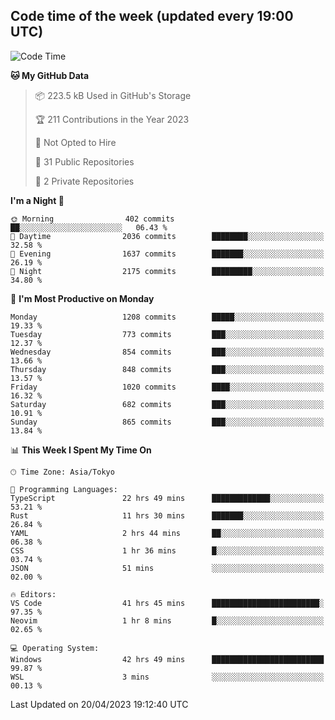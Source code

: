 ## Code time of the week (updated every 19:00 UTC)

<!--START_SECTION:waka-->
![Code Time](http://img.shields.io/badge/Code%20Time-1%2C822%20hrs%2021%20mins-blue)

**🐱 My GitHub Data** 

> 📦 223.5 kB Used in GitHub's Storage 
 > 
> 🏆 211 Contributions in the Year 2023
 > 
> 🚫 Not Opted to Hire
 > 
> 📜 31 Public Repositories 
 > 
> 🔑 2 Private Repositories 
 > 
**I'm a Night 🦉** 

```text
🌞 Morning                402 commits         ██░░░░░░░░░░░░░░░░░░░░░░░   06.43 % 
🌆 Daytime                2036 commits        ████████░░░░░░░░░░░░░░░░░   32.58 % 
🌃 Evening                1637 commits        ███████░░░░░░░░░░░░░░░░░░   26.19 % 
🌙 Night                  2175 commits        █████████░░░░░░░░░░░░░░░░   34.80 % 
```
📅 **I'm Most Productive on Monday** 

```text
Monday                   1208 commits        █████░░░░░░░░░░░░░░░░░░░░   19.33 % 
Tuesday                  773 commits         ███░░░░░░░░░░░░░░░░░░░░░░   12.37 % 
Wednesday                854 commits         ███░░░░░░░░░░░░░░░░░░░░░░   13.66 % 
Thursday                 848 commits         ███░░░░░░░░░░░░░░░░░░░░░░   13.57 % 
Friday                   1020 commits        ████░░░░░░░░░░░░░░░░░░░░░   16.32 % 
Saturday                 682 commits         ███░░░░░░░░░░░░░░░░░░░░░░   10.91 % 
Sunday                   865 commits         ███░░░░░░░░░░░░░░░░░░░░░░   13.84 % 
```


📊 **This Week I Spent My Time On** 

```text
🕑︎ Time Zone: Asia/Tokyo

💬 Programming Languages: 
TypeScript               22 hrs 49 mins      █████████████░░░░░░░░░░░░   53.21 % 
Rust                     11 hrs 30 mins      ███████░░░░░░░░░░░░░░░░░░   26.84 % 
YAML                     2 hrs 44 mins       ██░░░░░░░░░░░░░░░░░░░░░░░   06.38 % 
CSS                      1 hr 36 mins        █░░░░░░░░░░░░░░░░░░░░░░░░   03.74 % 
JSON                     51 mins             ░░░░░░░░░░░░░░░░░░░░░░░░░   02.00 % 

🔥 Editors: 
VS Code                  41 hrs 45 mins      ████████████████████████░   97.35 % 
Neovim                   1 hr 8 mins         █░░░░░░░░░░░░░░░░░░░░░░░░   02.65 % 

💻 Operating System: 
Windows                  42 hrs 49 mins      █████████████████████████   99.87 % 
WSL                      3 mins              ░░░░░░░░░░░░░░░░░░░░░░░░░   00.13 % 
```


 Last Updated on 20/04/2023 19:12:40 UTC
<!--END_SECTION:waka-->